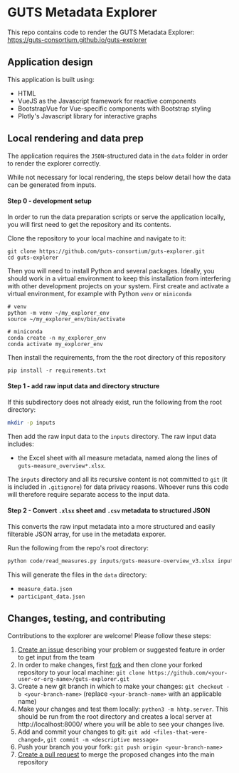 # GUTS Metadata Explorer

This repo contains code to render the GUTS Metadata Explorer: https://guts-consortium.github.io/guts-explorer

## Application design

This application is built using:
- HTML
- VueJS as the Javascript framework for reactive components
- BootstrapVue for Vue-specific components with Bootstrap styling
- Plotly's Javascript library for interactive graphs

## Local rendering and data prep

The application requires the `JSON`-structured data in the `data` folder in order to render the explorer correctly.

While not necessary for local rendering, the steps below detail how the data can be generated from inputs.

#### Step 0 - development setup

In order to run the data preparation scripts or serve the application locally, you will first need to get the repository and its contents.

Clone the repository to your local machine and navigate to it:

```
git clone https://github.com/guts-consortium/guts-explorer.git
cd guts-explorer
```

Then you will need to install Python and several packages. Ideally, you should work in a virtual
environment to keep this installation from interfering with other development projects on your system.
First create and activate a virtual environment, for example with Python `venv` or `miniconda`

```
# venv
python -m venv ~/my_explorer_env
source ~/my_explorer_env/bin/activate

# miniconda
conda create -n my_explorer_env
conda activate my_explorer_env
```

Then install the requirements, from the the root directory of this repository
```
pip install -r requirements.txt
```

#### Step 1 - add raw input data and directory structure

If this subdirectory does not already exist, run the following from the root directory:

```bash
mkdir -p inputs
```

Then add the raw input data to the `inputs` directory. The raw input data includes:
- the Excel sheet with all measure metadata, named along the lines of `guts-measure_overview*.xlsx`.

The `inputs` directory and all its recursive content is not committed to `git` (it is included in `.gitignore`) for data privacy reasons. Whoever runs this code will therefore require separate access to the input data.

#### Step 2 - Convert `.xlsx` sheet and `.csv` metadata to structured JSON

This converts the raw input metadata into a more structured and easily filterable JSON array, for use in the metadata exporer.

Run the following from the repo's root directory:

```python
python code/read_measures.py inputs/guts-measure-overview_v3.xlsx inputs/guts-ppn-level-measure-overview.csv
```

This will generate the files in the `data` directory:
- `measure_data.json`
- `participant_data.json`

## Changes, testing, and contributing

Contributions to the explorer are welcome! Please follow these steps:

1. [Create an issue](https://github.com/guts-consortium/guts-explorer/issues) describing your problem or suggested feature in order to get input from the team
2. In order to make changes, first [fork](https://github.com/guts-consortium/guts-explorer/fork) and then clone your forked repository to your local machine: `git clone https://github.com/<your-user-or-org-name>/guts-explorer.git`
3. Create a new git branch in which to make your changes: `git checkout -b <your-branch-name>` (replace `<your-branch-name>` with an applicable name)
4. Make your changes and test them locally: `python3 -m hhtp.server`. This should be run from the root directory and creates a local server at http://localhost:8000/ where you will be able to see your changes live.
5. Add and commit your changes to git: `git add <files-that-were-changed>`,  `git commit -m <descriptive message>`
6. Push your branch you your fork: `git push origin <your-branch-name>`
7. [Create a pull request](https://docs.github.com/en/pull-requests/collaborating-with-pull-requests/proposing-changes-to-your-work-with-pull-requests/creating-a-pull-request) to merge the proposed changes into the main repository